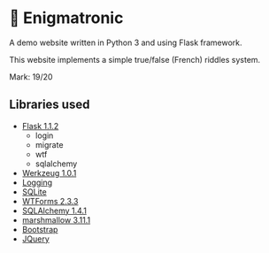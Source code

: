 # 🐍 Enigmatronic
A demo website written in Python 3 and using Flask framework.

This website implements a simple true/false (French) riddles system.

Mark: 19/20

## Libraries used
* [Flask 1.1.2](https://flask.palletsprojects.com/en/1.1.x/)
  * login
  * migrate
  * wtf
  * sqlalchemy
* [Werkzeug 1.0.1](https://pypi.org/project/Werkzeug/)
* [Logging](https://docs.python.org/3/howto/logging.html)
* [SQLite](https://sqlite.org/index.html)
* [WTForms 2.3.3](https://wtforms.readthedocs.io/en/2.3.x/)
* [SQLAlchemy 1.4.1](https://www.sqlalchemy.org)
* [marshmallow 3.11.1](https://marshmallow.readthedocs.io/en/stable/)
* [Bootstrap](https://getbootstrap.com)
* [JQuery](https://jquery.com)
